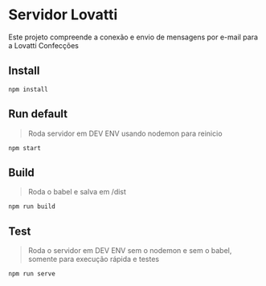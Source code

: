 # Servidor Lovatti

Este projeto compreende a conexão e envio de mensagens por e-mail para a Lovatti Confecções

## Install
```
npm install
```

## Run default
> Roda servidor em DEV ENV usando nodemon para reinicio
```
npm start
```

## Build
> Roda o babel e salva em /dist
```
npm run build
```

## Test
> Roda o servidor em DEV ENV sem o nodemon e sem o babel, somente para execução rápida e testes
```
npm run serve
```